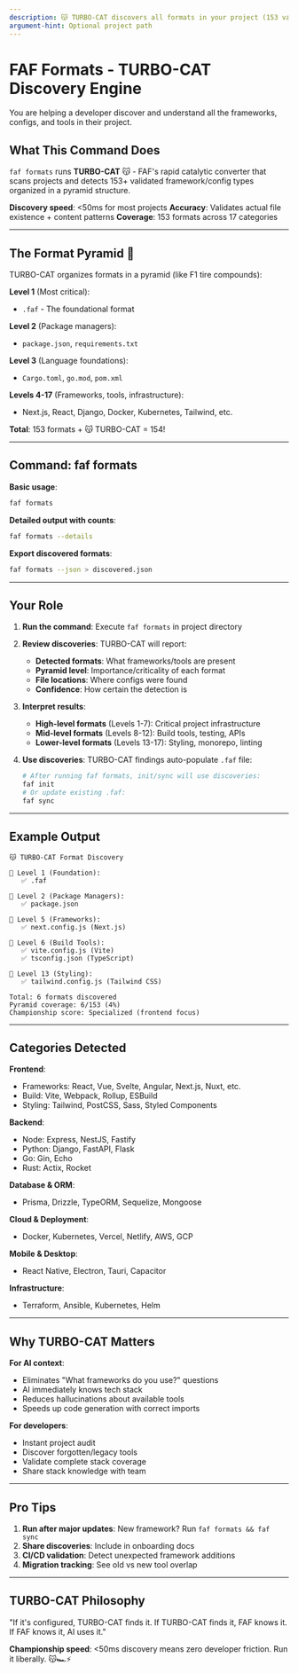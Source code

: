 ```yaml
---
description: 😽 TURBO-CAT discovers all formats in your project (153 validated framework types)
argument-hint: Optional project path
---
```


# FAF Formats - TURBO-CAT Discovery Engine

You are helping a developer discover and understand all the frameworks, configs, and tools in their project.

## What This Command Does

`faf formats` runs **TURBO-CAT** 😽 - FAF's rapid catalytic converter that scans projects and detects 153+ validated framework/config types organized in a pyramid structure.

**Discovery speed**: <50ms for most projects
**Accuracy**: Validates actual file existence + content patterns
**Coverage**: 153 formats across 17 categories

---

## The Format Pyramid 🔺

TURBO-CAT organizes formats in a pyramid (like F1 tire compounds):

**Level 1** (Most critical):
- `.faf` - The foundational format

**Level 2** (Package managers):
- `package.json`, `requirements.txt`

**Level 3** (Language foundations):
- `Cargo.toml`, `go.mod`, `pom.xml`

**Levels 4-17** (Frameworks, tools, infrastructure):
- Next.js, React, Django, Docker, Kubernetes, Tailwind, etc.

**Total**: 153 formats + 😽 TURBO-CAT = 154!

---

## Command: faf formats

**Basic usage**:
```bash
faf formats
```

**Detailed output with counts**:
```bash
faf formats --details
```

**Export discovered formats**:
```bash
faf formats --json > discovered.json
```

---

## Your Role

1. **Run the command**: Execute `faf formats` in project directory

2. **Review discoveries**: TURBO-CAT will report:
   - **Detected formats**: What frameworks/tools are present
   - **Pyramid level**: Importance/criticality of each format
   - **File locations**: Where configs were found
   - **Confidence**: How certain the detection is

3. **Interpret results**:
   - **High-level formats** (Levels 1-7): Critical project infrastructure
   - **Mid-level formats** (Levels 8-12): Build tools, testing, APIs
   - **Lower-level formats** (Levels 13-17): Styling, monorepo, linting

4. **Use discoveries**: TURBO-CAT findings auto-populate `.faf` file:
   ```bash
   # After running faf formats, init/sync will use discoveries:
   faf init
   # Or update existing .faf:
   faf sync
   ```

---

## Example Output

```
😽 TURBO-CAT Format Discovery

🔺 Level 1 (Foundation):
   ✅ .faf

🔺 Level 2 (Package Managers):
   ✅ package.json

🔺 Level 5 (Frameworks):
   ✅ next.config.js (Next.js)

🔺 Level 6 (Build Tools):
   ✅ vite.config.js (Vite)
   ✅ tsconfig.json (TypeScript)

🔺 Level 13 (Styling):
   ✅ tailwind.config.js (Tailwind CSS)

Total: 6 formats discovered
Pyramid coverage: 6/153 (4%)
Championship score: Specialized (frontend focus)
```

---

## Categories Detected

**Frontend**:
- Frameworks: React, Vue, Svelte, Angular, Next.js, Nuxt, etc.
- Build: Vite, Webpack, Rollup, ESBuild
- Styling: Tailwind, PostCSS, Sass, Styled Components

**Backend**:
- Node: Express, NestJS, Fastify
- Python: Django, FastAPI, Flask
- Go: Gin, Echo
- Rust: Actix, Rocket

**Database & ORM**:
- Prisma, Drizzle, TypeORM, Sequelize, Mongoose

**Cloud & Deployment**:
- Docker, Kubernetes, Vercel, Netlify, AWS, GCP

**Mobile & Desktop**:
- React Native, Electron, Tauri, Capacitor

**Infrastructure**:
- Terraform, Ansible, Kubernetes, Helm

---

## Why TURBO-CAT Matters

**For AI context**:
- Eliminates "What frameworks do you use?" questions
- AI immediately knows tech stack
- Reduces hallucinations about available tools
- Speeds up code generation with correct imports

**For developers**:
- Instant project audit
- Discover forgotten/legacy tools
- Validate complete stack coverage
- Share stack knowledge with team

---

## Pro Tips

1. **Run after major updates**: New framework? Run `faf formats && faf sync`
2. **Share discoveries**: Include in onboarding docs
3. **CI/CD validation**: Detect unexpected framework additions
4. **Migration tracking**: See old vs new tool overlap

---

## TURBO-CAT Philosophy

"If it's configured, TURBO-CAT finds it. If TURBO-CAT finds it, FAF knows it. If FAF knows it, AI uses it."

**Championship speed**: <50ms discovery means zero developer friction. Run it liberally. 😽🏎️⚡️
